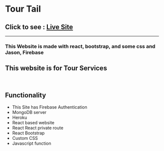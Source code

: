 <h1>Tour Tail</h1>

  <h2> Click to see  :  <a href="https://car-hub-bd.netlify.app/">Live Site</a> </h2>
  
<hr>
<h3>This Website is made with react, bootstrap, and some css and Jason, Firebase</h3>


<h2>This website is for Tour Services</h2>
<br>
<h2>Functionality</h2>
<ul> 
<li>This Site has Firebase Authentication</li>
<li>MongoDB server</li>
<li>Heroku</li>
<li>React based website</li>
<li>React React private route</li>
<li>React Bootstrap</li>
<li>Custom CSS</li>
<li>Javascript function</li>
</ul>
